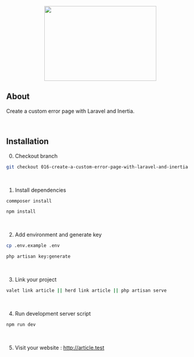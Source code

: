 <p align="center"><img src="https://raw.githubusercontent.com/capsulescodes/articles/main/art/capsules-articles-image.svg" width="300px" height="200px" /></p>


## About

Create a custom error page with Laravel and Inertia.

<br>

## Installation

0. Checkout branch

```bash
git checkout 016-create-a-custom-error-page-with-laravel-and-inertia
```

<br>

1. Install dependencies

```bash
commposer install

npm install
```

<br>

2. Add environment and generate key

```bash
cp .env.example .env

php artisan key:generate
```

<br>

3. Link your project

```bash
valet link article || herd link article || php artisan serve
```

<br>

4. Run development server script

```bash
npm run dev
```

<br>

5. Visit your website : http://article.test
